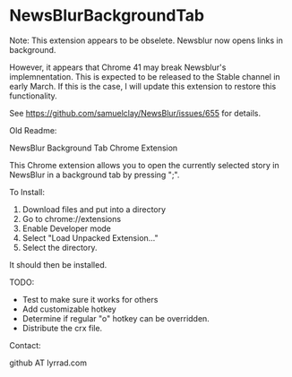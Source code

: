 NewsBlurBackgroundTab
=====================

Note: This extension appears to be obselete.  Newsblur now opens links in background.

However, it appears that Chrome 41 may break Newsblur's implemnentation.  This is expected to be released to the Stable channel in early March.  If this is the case, I will update this extension to restore this functionality.

See https://github.com/samuelclay/NewsBlur/issues/655 for details.

Old Readme:

NewsBlur Background Tab Chrome Extension


This Chrome extension allows you to open the currently selected story in NewsBlur in a background tab by pressing ";".

To Install:
1) Download files and put into a directory
2) Go to chrome://extensions
3) Enable Developer mode
4) Select "Load Unpacked Extension..."
5) Select the directory.

It should then be installed.

TODO:
- Test to make sure it works for others
- Add customizable hotkey
- Determine if regular "o" hotkey can be overridden.
- Distribute the crx file.


Contact:

github AT lyrrad.com
